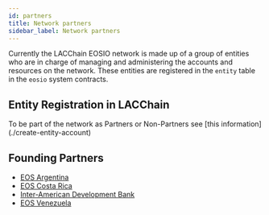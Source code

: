 ```yaml
---
id: partners
title: Network partners
sidebar_label: Network partners
---
```


Currently the LACChain EOSIO network is made up of a group of entities who are in charge of managing and administering the accounts and resources on the network. These entities are registered in the `entity` table in the `eosio` system contracts.

## Entity Registration in LACChain

To be part of the network as Partners or Non-Partners see [this information] (./create-entity-account)

## Founding Partners
- [EOS Argentina](https://www.eosargentina.io/)
- [EOS Costa Rica](https://es.eoscostarica.io/)
- [Inter-American Development Bank](https://www.iadb.org/en)
- [EOS Venezuela](https://eosvenezuela.io/)
